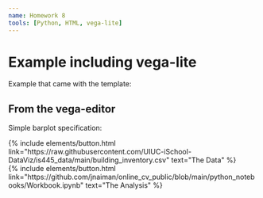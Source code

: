 ```yaml
---
name: Homework 8
tools: [Python, HTML, vega-lite]
---
```



# Example including vega-lite

Example that came with the template:

<vegachart schema-url="{{ site.baseurl }}/assets/json/agency_frequency.json" style="width: 100%"></vegachart>

## From the vega-editor

Simple barplot specification:

<vegachart schema-url="{{ site.baseurl }}/assets/json/constructed.json" style="width: 100%"></vegachart>



<!-- these are written in a combo of html and liquid --> 

<div class="left">
{% include elements/button.html link="https://raw.githubusercontent.com/UIUC-iSchool-DataViz/is445_data/main/building_inventory.csv" text="The Data" %}
</div>

<div class="right">
{% include elements/button.html link="https://github.com/jnaiman/online_cv_public/blob/main/python_notebooks/Workbook.ipynb" text="The Analysis" %}
</div>
